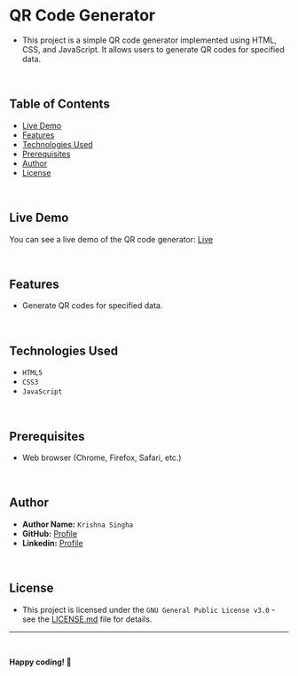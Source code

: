 # QR Code Generator

- This project is a simple QR code generator implemented using HTML, CSS, and JavaScript. It allows users to generate QR codes for specified data.

<br>

## Table of Contents

- [Live Demo](#live-demo)
- [Features](#features)
- [Technologies Used](#technologies-used)
- [Prerequisites](#prerequisites)
- [Author](#author)
- [License](#license)

<br>

## Live Demo

You can see a live demo of the QR code generator: [Live](https://krishna-singha.github.io/QR-Code-Generator/)

<br>

## Features

- Generate QR codes for specified data.

<br>

## Technologies Used

   - `HTML5`
   - `CSS3`
   - `JavaScript`

<br>

## Prerequisites

- Web browser (Chrome, Firefox, Safari, etc.)

<br>

## Author

- **Author Name:** `Krishna Singha`
- **GitHub:** [Profile](https://github.com/krishna-singha)
- **Linkedin:** [Profile](https://linkedin.com/in/krishnasingha)

<br>

## License
   - This project is licensed under the `GNU General Public License v3.0` - see the [LICENSE.md](https://github.com/krishna-singha/QR-Code-Generator/blob/main/LICENSE) file for details.

---

<br>

**Happy coding! 🚀**

